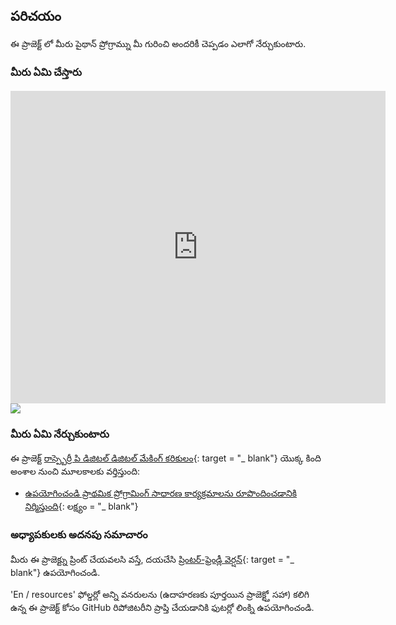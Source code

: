 ## పరిచయం

ఈ ప్రాజెక్ట్ లో మీరు పైథాన్ ప్రోగ్రామ్ను మీ గురించి అందరికీ చెప్పడం ఎలాగో నేర్చుకుంటారు.

### మీరు ఏమి చేస్తారు

<div class="trinket">
  <iframe src="https://trinket.io/embed/python/a1f663ae0d?outputOnly=true&start=result" width="600" height="500" frameborder="0" marginwidth="0" marginheight="0" allowfullscreen>
  </iframe>
  <img src="images/me-final.png">
</div>

### మీరు ఏమి నేర్చుకుంటారు

ఈ ప్రాజెక్ట్ [రాస్ప్బెర్రీ పి డిజిటల్ డిజిటల్ మేకింగ్ కరికులం](http://rpf.io/curriculum){: target = "_ blank"} యొక్క కింది అంశాల నుంచి మూలకాలకు వర్తిస్తుంది:

+ [ఉపయోగించండి ప్రాథమిక ప్రోగ్రామింగ్ సాధారణ కార్యక్రమాలను రూపొందించడానికి నిర్మిస్తుంది](https://www.raspberrypi.org/curriculum/programming/creator){: లక్ష్యం = "_ blank"}

### అధ్యాపకులకు అదనపు సమాచారం

మీరు ఈ ప్రాజెక్ట్ను ప్రింట్ చేయవలసి వస్తే, దయచేసి [ప్రింటర్-ఫ్రెండ్లీ వెర్షన్](https://projects.raspberrypi.org/en/projects/about-me/print){: target = "_ blank"} ఉపయోగించండి.

'En / resources' ఫోల్డర్లో అన్ని వనరులను (ఉదాహరణకు పూర్తయిన ప్రాజెక్ట్తో సహా) కలిగి ఉన్న ఈ ప్రాజెక్ట్ కోసం GitHub రిపోజిటరీని ప్రాప్తి చేయడానికి ఫుటర్లో లింక్ని ఉపయోగించండి.